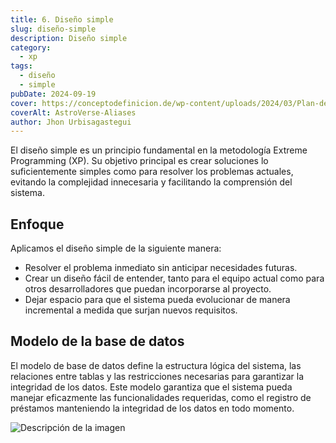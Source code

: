 ```yaml
---
title: 6. Diseño simple
slug: diseño-simple
description: Diseño simple
category:
  - xp
tags:
  - diseño
  - simple
pubDate: 2024-09-19
cover: https://conceptodefinicion.de/wp-content/uploads/2024/03/Plan-de-Iteracion.jpg
coverAlt: AstroVerse-Aliases
author: Jhon Urbisagastegui
---
```


El diseño simple es un principio fundamental en la metodología Extreme Programming (XP). Su objetivo principal es crear soluciones lo suficientemente simples como para resolver los problemas actuales, evitando la complejidad innecesaria y facilitando la comprensión del sistema.

## Enfoque

Aplicamos el diseño simple de la siguiente manera:
- Resolver el problema inmediato sin anticipar necesidades futuras.
- Crear un diseño fácil de entender, tanto para el equipo actual como para otros desarrolladores que puedan incorporarse al proyecto.
- Dejar espacio para que el sistema pueda evolucionar de manera incremental a medida que surjan nuevos requisitos.

## Modelo de la base de datos

El modelo de base de datos define la estructura lógica del sistema, las relaciones entre tablas y las restricciones necesarias para garantizar la integridad de los datos.
Este modelo garantiza que el sistema pueda manejar eficazmente las funcionalidades requeridas, como el registro de préstamos manteniendo la integridad de los datos en todo momento.

![Descripción de la imagen](/images/modelo-base-datos.jpeg)